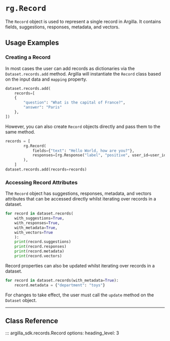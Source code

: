 # `rg.Record`

The `Record` object is used to represent a single record in Argilla. It contains fields, suggestions, responses, metadata, and vectors.

## Usage Examples

### Creating a Record

In most cases the user can add records as dictionaries via the `Dataset.records.add` method. 
Argilla will instantiate the `Record` class based on the input data and `mapping` property. 

```python
dataset.records.add(
    records=[
    {
        "question": "What is the capital of France?", 
        "answer": "Paris"
    },
])
```

However, you can also create `Record` objects directly and pass them to the same method.

```python
records = [
        rg.Record(
            fields={"text": "Hello World, how are you?"},
            responses=[rg.Response("label", "positive", user_id=user_id)],
        ),
    ]
dataset.records.add(records=records)
```

### Accessing Record Attributes

The `Record` object has suggestions, responses, metadata, and vectors attributes that can be accessed directly whilst iterating over records in a dataset.

```python
for record in dataset.records(
    with_suggestions=True, 
    with_responses=True, 
    with_metadata=True, 
    with_vectors=True
    ):
    print(record.suggestions)
    print(record.responses)
    print(record.metadata)
    print(record.vectors)
```

Record properties can also be updated whilst iterating over records in a dataset.

```python
for record in dataset.records(with_metadata=True):
    record.metadata = {"department": "toys"}
```

For changes to take effect, the user must call the `update` method on the `Dataset` object.


---

## Class Reference

::: argilla_sdk.records.Record
    options: 
        heading_level: 3